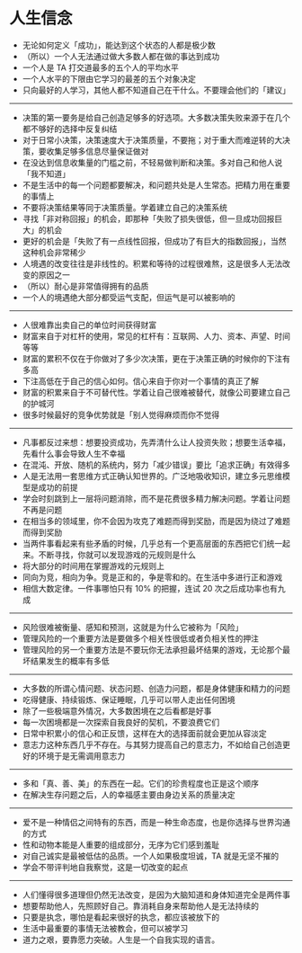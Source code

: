 # 人生信念

- 无论如何定义「成功」，能达到这个状态的人都是极少数
- （所以）一个人无法通过做大多数人都在做的事达到成功
- 一个人是 TA 打交道最多的五个人的平均水平
- 一个人水平的下限由它学习的最差的五个对象决定
- 只向最好的人学习，其他人都不知道自己在干什么。不要理会他们的「建议」

---

- 决策的第一要务是给自己创造足够多的好选项。大多数决策失败来源于在几个都不够好的选择中反复纠结
- 对于日常小决策，决策速度大于决策质量，不要拖；对于重大而难逆转的大决策，要收集足够多信息尽量保证做对
- 在没达到信息收集量的门槛之前，不轻易做判断和决策。多对自己和他人说「我不知道」
- 不是生活中的每一个问题都要解决，和问题共处是人生常态。把精力用在重要的事情上
- 不要将决策结果等同于决策质量。学着建立自己的决策系统
- 寻找「非对称回报」的机会，即那种「失败了损失很低，但一旦成功回报巨大」的机会
- 更好的机会是「失败了有一点线性回报，但成功了有巨大的指数回报」，当然这种机会非常稀少
- 人境遇的改变往往是非线性的。积累和等待的过程很难熬，这是很多人无法改变的原因之一
- （所以）耐心是非常值得拥有的品质
- 一个人的境遇绝大部分都受运气支配，但运气是可以被影响的

---

- 人很难靠出卖自己的单位时间获得财富
- 财富来自于对杠杆的使用，常见的杠杆有：互联网、人力、资本、声望、时间等等
- 财富的累积不仅在于你做对了多少次决策，更在于决策正确的时候你的下注有多高
- 下注高低在于自己的信心如何。信心来自于你对一个事情的真正了解
- 财富的积累来自于不可替代性。学着让自己很难被替代，就像公司要建立自己的护城河
- 很多时候最好的竞争优势就是「别人觉得麻烦而你不觉得

---

- 凡事都反过来想：想要投资成功，先弄清什么让人投资失败；想要生活幸福，先看什么事会导致人生不幸福
- 在混沌、开放、随机的系统内，努力「减少错误」要比「追求正确」有效得多
- 人是无法用一套思维方式正确认知世界的。广泛地吸收知识，建立多元思维模型是成功的前提
- 学会时刻跳到上一层将问题消除，而不是花费很多精力解决问题。学着让问题不再是问题
- 在相当多的领域里，你不会因为攻克了难题而得到奖励，而是因为绕过了难题而得到奖励
- 当两件事看起来有些矛盾的时候，几乎总有一个更高层面的东西把它们统一起来。不断寻找，你就可以发现游戏的元规则是什么
- 将大部分的时间用在掌握游戏的元规则上
- 同向为竞，相向为争。竞是正和的，争是零和的。在生活中多进行正和游戏
- 相信大数定律。一件事哪怕只有 10% 的把握，连试 20 次之后成功率也有九成

---

- 风险很难被衡量、感知和预测，这就是为什么它被称为「风险」
- 管理风险的一个重要方法是要做多个相关性很低或者负相关性的押注
- 管理风险的另一个重要方法是不要玩你无法承担最坏结果的游戏，无论那个最坏结果发生的概率有多低

---

- 大多数的所谓心情问题、状态问题、创造力问题，都是身体健康和精力的问题
- 吃得健康、持续锻炼、保证睡眠，几乎可以带人走出任何困境
- 除了一些极端意外情况，大多数困境在之后看都是好事
- 每一次困境都是一次探索自我良好的契机，不要浪费它们
- 日常中积累小的信心和正反馈，这样在大的选择面前就会更加从容淡定
- 意志力这种东西几乎不存在。与其努力提高自己的意志力，不如给自己创造更好的环境于是无需调用意志力

---

- 多和「真、善、美」的东西在一起。它们的珍贵程度也正是这个顺序
- 在解决生存问题之后，人的幸福感主要由身边关系的质量决定

---

- 爱不是一种情侣之间特有的东西，而是一种生命态度，也是你选择与世界沟通的方式
- 性和动物本能是人重要的组成部分，无序为它们感到羞耻
- 对自己诚实是最被低估的品质。一个人如果极度坦诚，TA 就是无坚不摧的
- 学会不带评判地自我察觉，这是一切改变的起点

---

- 人们懂得很多道理但仍然无法改变，是因为大脑知道和身体知道完全是两件事
- 想要帮助他人，先照顾好自己。靠消耗自身来帮助他人是无法持续的
- 只要是执念，哪怕是看起来很好的执念，都应该被放下的
- 生活中最重要的事情无法被教会，但可以被学习
- 道力之艰，要靠愿力突破。人生是一个自我实现的语言。
